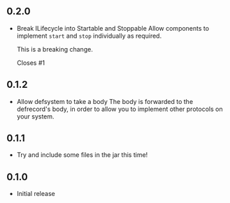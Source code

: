 ## 0.2.0

- Break ILifecycle into Startable and Stoppable
  Allow components to implement `start` and `stop` individually as required.

  This is a breaking change.

  Closes #1

## 0.1.2

- Allow defsystem to take a body
  The body is forwarded to the defrecord's body, in order to allow you to
  implement other protocols on your system.

## 0.1.1

- Try and include some files in the jar this time!

## 0.1.0

- Initial release
